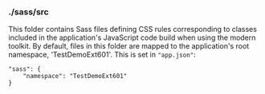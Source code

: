 ### ./sass/src

This folder contains Sass files defining CSS rules corresponding to classes
included in the application's JavaScript code build when using the modern toolkit.
By default, files in this folder are mapped to the application's root namespace, 'TestDemoExt601'.
This is set in `"app.json"`:

    "sass": {
        "namespace": "TestDemoExt601"
    }